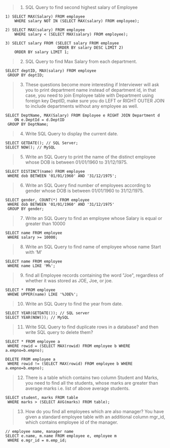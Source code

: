 >1. SQL Query to find second highest salary of Employee

    1) SELECT MAX(Salary) FROM employee 
        WHERE salary NOT IN (SELECT MAX(salary) FROM employee);
        
    2) SELECT MAX(salary) FROM employee 
        WHERE salary < (SELECT MAX(salary) FROM employee);
        
    3) SELECT salary FROM (SELECT salary FROM employee 
                           ORDER BY salary DESC LIMIT 2)
        ORDER BY salary LIMIT 1;

>2. SQL Query to find Max Salary from each department.

    SELECT deptID, MAX(salary) FROM employee
     GROUP BY deptID;

>3. These questions become more interesting if Interviewer will ask you to print department name instead of department id, in that case, you need to join Employee table with Department using foreign key DeptID, make sure you do LEFT or RIGHT OUTER JOIN to include departments without any employee as well.

    SELECT DeptName, MAX(Salary) FROM Employee e RIGHT JOIN Department d 
        ON e.DeptId = d.DeptID 
     GROUP BY DeptName;

>4. Write SQL Query to display the current date.

    SELECT GETDATE(); // SQL Server;
    SELECT NOW(); // MySQL

>5. Write an SQL Query to print the name of the distinct employee whose DOB is between 01/01/1960 to 31/12/1975.

    SELECT DISTINCT(name) FROM employee 
     WHERE dob BETWEEN '01/01/1960' AND '31/12/1975';

>6. Write an SQL Query find number of employees according to gender  whose DOB is between 01/01/1960 to 31/12/1975.

    SELECT gender, COUNT(*) FROM employee
     WHERE dob BETWEEN '01/01/1960' AND '31/12/1975'
     GROUP BY gender;

>7. Write an SQL Query to find an employee whose Salary is equal or greater than 10000

    SELECT name FROM employee
     WHERE salary >= 10000;
     
 >8. Write an SQL Query to find name of employee whose name Start with ‘M’

    SELECT name FROM employee
     WHERE name LIKE 'M%';

>9. find all Employee records containing the word "Joe", regardless of whether it was stored as JOE, Joe, or joe.

    SELECT * FROM employee
     WHEWE UPPER(name) LIKE '%JOE%';
 
 >10. Write an SQL Query to find  the year from date.

    SELECT YEAR(GETDATE()); // SQL server
    SELECT YEAR(NOW()); // MySQL
    
>11. Write SQL Query to find duplicate rows in a database? and then write SQL query to delete them?

    SELECT * FROM employee a 
     WHERE rowid = (SELECT MAX(rowid) FROM employee b WHERE a.empno=b.empno);
    
    DELETE FROM employee a 
     WHERE rowid != (SELECT MAX(rowid) FROM employee b WHERE a.empno=b.empno);
     
 >12. There is a table which contains two column Student and Marks, you need to find all the students, whose marks are greater than average marks i.e. list of above average students.

    SELECT student, marks FROM table
     WHERE marks > (SELECT AVG(marks) FROM table);
     
 >13. How do you find all employees which are also manager? You have given a standard employee table with an additional column mgr_id, which contains employee id of the manager.
    
    // employee name, manager name
    SELECT e.name, m.name FROM employee e, employee m 
     WHERE e.mgr_id = m.emp_id;
    
    
